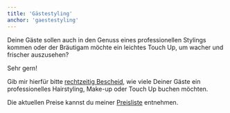 ```yaml
---
title: 'Gästestyling'
anchor: 'gaestestyling'
---
```


Deine Gäste sollen auch in den Genuss eines professionellen Stylings kommen oder der Bräutigam möchte ein leichtes Touch Up, um wacher und frischer auszusehen?

Sehr gern!

Gib mir hierfür bitte [rechtzeitig Bescheid](/kontakt), wie viele Deiner Gäste ein professionelles Hairstyling, Make-up oder Touch Up buchen möchten.

Die aktuellen Preise kannst du meiner [Preisliste](/preisliste) entnehmen.
